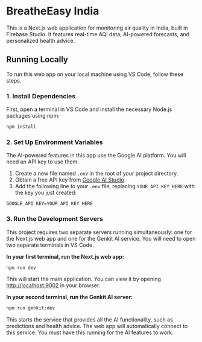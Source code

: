 # BreatheEasy India

This is a Next.js web application for monitoring air quality in India, built in Firebase Studio. It features real-time AQI data, AI-powered forecasts, and personalized health advice.

## Running Locally

To run this web app on your local machine using VS Code, follow these steps.

### 1. Install Dependencies

First, open a terminal in VS Code and install the necessary Node.js packages using npm:

```bash
npm install
```

### 2. Set Up Environment Variables

The AI-powered features in this app use the Google AI platform. You will need an API key to use them.

1.  Create a new file named `.env` in the root of your project directory.
2.  Obtain a free API key from [Google AI Studio](https://aistudio.google.com/app/apikey).
3.  Add the following line to your `.env` file, replacing `YOUR_API_KEY_HERE` with the key you just created:

```
GOOGLE_API_KEY=YOUR_API_KEY_HERE
```

### 3. Run the Development Servers

This project requires two separate servers running simultaneously: one for the Next.js web app and one for the Genkit AI service. You will need to open two separate terminals in VS Code.

**In your first terminal, run the Next.js web app:**

```bash
npm run dev
```

This will start the main application. You can view it by opening [http://localhost:9002](http://localhost:9002) in your browser.

**In your second terminal, run the Genkit AI server:**

```bash
npm run genkit:dev
```

This starts the service that provides all the AI functionality, such as predictions and health advice. The web app will automatically connect to this service. You must have this running for the AI features to work.
